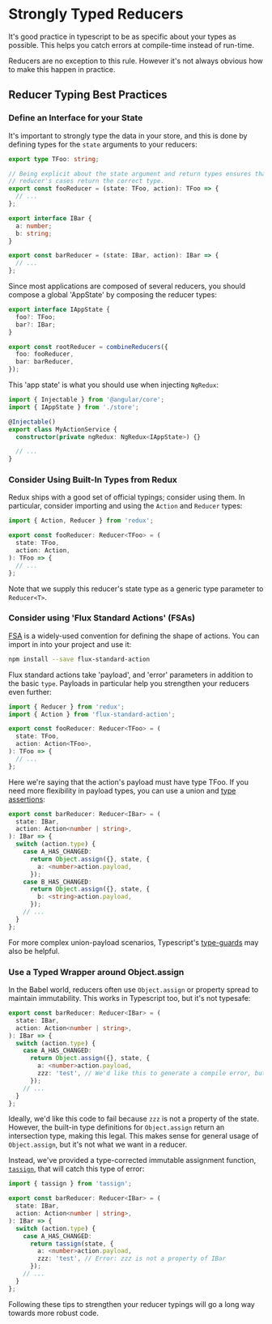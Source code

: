 # Strongly Typed Reducers

It's good practice in typescript to be as specific about your types as possible.
This helps you catch errors at compile-time instead of run-time.

Reducers are no exception to this rule. However it's not always obvious how to
make this happen in practice.

## Reducer Typing Best Practices

### Define an Interface for your State

It's important to strongly type the data in your store, and this is done by
defining types for the `state` arguments to your reducers:

```typescript
export type TFoo: string;

// Being explicit about the state argument and return types ensures that all your
// reducer's cases return the correct type.
export const fooReducer = (state: TFoo, action): TFoo => {
  // ...
};

export interface IBar {
  a: number;
  b: string;
}

export const barReducer = (state: IBar, action): IBar => {
  // ...
};
```

Since most applications are composed of several reducers, you should compose
a global 'AppState' by composing the reducer types:

```typescript
export interface IAppState {
  foo?: TFoo;
  bar?: IBar;
}

export const rootReducer = combineReducers({
  foo: fooReducer,
  bar: barReducer,
});
```

This 'app state' is what you should use when injecting `NgRedux`:

```typescript
import { Injectable } from '@angular/core';
import { IAppState } from './store';

@Injectable()
export class MyActionService {
  constructor(private ngRedux: NgRedux<IAppState>) {}

  // ...
}
```

### Consider Using Built-In Types from Redux

Redux ships with a good set of official typings; consider using them. In
particular, consider importing and using the `Action` and `Reducer` types:

```typescript
import { Action, Reducer } from 'redux';

export const fooReducer: Reducer<TFoo> = (
  state: TFoo,
  action: Action,
): TFoo => {
  // ...
};
```

Note that we supply this reducer's state type as a generic type parameter to `Reducer<T>`.

### Consider using 'Flux Standard Actions' (FSAs)

[FSA](https://github.com/acdlite/flux-standard-action/blob/master/src/index.js)
is a widely-used convention for defining the shape of actions. You can import
in into your project and use it:

```sh
npm install --save flux-standard-action
```

Flux standard actions take 'payload', and 'error' parameters in addition to the
basic `type`. Payloads in particular help you strengthen your reducers even
further:

```typescript
import { Reducer } from 'redux';
import { Action } from 'flux-standard-action';

export const fooReducer: Reducer<TFoo> = (
  state: TFoo,
  action: Action<TFoo>,
): TFoo => {
  // ...
};
```

Here we're saying that the action's payload must have type TFoo.
If you need more flexibility in payload types, you can use a union and
[type assertions](https://www.typescriptlang.org/docs/handbook/advanced-types.html):

```typescript
export const barReducer: Reducer<IBar> = (
  state: IBar,
  action: Action<number | string>,
): IBar => {
  switch (action.type) {
    case A_HAS_CHANGED:
      return Object.assign({}, state, {
        a: <number>action.payload,
      });
    case B_HAS_CHANGED:
      return Object.assign({}, state, {
        b: <string>action.payload,
      });
    // ...
  }
};
```

For more complex union-payload scenarios, Typescript's [type-guards](https://www.typescriptlang.org/docs/handbook/advanced-types.html) may also be helpful.

### Use a Typed Wrapper around Object.assign

In the Babel world, reducers often use `Object.assign` or property spread to
maintain immutability. This works in Typescript too, but it's not typesafe:

```typescript
export const barReducer: Reducer<IBar> = (
  state: IBar,
  action: Action<number | string>,
): IBar => {
  switch (action.type) {
    case A_HAS_CHANGED:
      return Object.assign({}, state, {
        a: <number>action.payload,
        zzz: 'test', // We'd like this to generate a compile error, but it doesn't
      });
    // ...
  }
};
```

Ideally, we'd like this code to fail because `zzz` is not a property of the state.
However, the built-in type definitions for `Object.assign` return an intersection
type, making this legal. This makes sense for general usage of `Object.assign`,
but it's not what we want in a reducer.

Instead, we've provided a type-corrected immutable assignment function, [`tassign`](https://npmjs.com/package/tassign),
that will catch this type of error:

```typescript
import { tassign } from 'tassign';

export const barReducer: Reducer<IBar> = (
  state: IBar,
  action: Action<number | string>,
): IBar => {
  switch (action.type) {
    case A_HAS_CHANGED:
      return tassign(state, {
        a: <number>action.payload,
        zzz: 'test', // Error: zzz is not a property of IBar
      });
    // ...
  }
};
```

Following these tips to strengthen your reducer typings will go a long way
towards more robust code.
